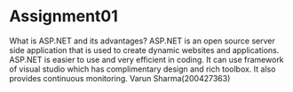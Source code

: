 # Assignment01
What is ASP.NET and its advantages?
ASP.NET is an open source server side application that is used to create dynamic websites and applications.
ASP.NET is easier to use and very efficient in coding.
It can use framework of visual studio which has complimentary design and rich toolbox.
It also provides continuous monitoring.
Varun Sharma(200427363)
